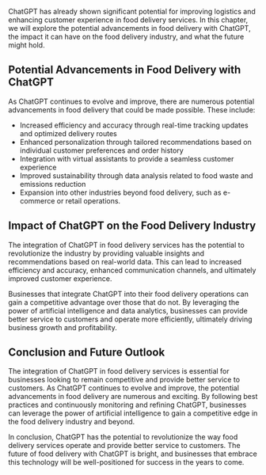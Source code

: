 
ChatGPT has already shown significant potential for improving logistics and enhancing customer experience in food delivery services. In this chapter, we will explore the potential advancements in food delivery with ChatGPT, the impact it can have on the food delivery industry, and what the future might hold.

Potential Advancements in Food Delivery with ChatGPT
----------------------------------------------------

As ChatGPT continues to evolve and improve, there are numerous potential advancements in food delivery that could be made possible. These include:

* Increased efficiency and accuracy through real-time tracking updates and optimized delivery routes
* Enhanced personalization through tailored recommendations based on individual customer preferences and order history
* Integration with virtual assistants to provide a seamless customer experience
* Improved sustainability through data analysis related to food waste and emissions reduction
* Expansion into other industries beyond food delivery, such as e-commerce or retail operations.

Impact of ChatGPT on the Food Delivery Industry
-----------------------------------------------

The integration of ChatGPT in food delivery services has the potential to revolutionize the industry by providing valuable insights and recommendations based on real-world data. This can lead to increased efficiency and accuracy, enhanced communication channels, and ultimately improved customer experience.

Businesses that integrate ChatGPT into their food delivery operations can gain a competitive advantage over those that do not. By leveraging the power of artificial intelligence and data analytics, businesses can provide better service to customers and operate more efficiently, ultimately driving business growth and profitability.

Conclusion and Future Outlook
-----------------------------

The integration of ChatGPT in food delivery services is essential for businesses looking to remain competitive and provide better service to customers. As ChatGPT continues to evolve and improve, the potential advancements in food delivery are numerous and exciting. By following best practices and continuously monitoring and refining ChatGPT, businesses can leverage the power of artificial intelligence to gain a competitive edge in the food delivery industry and beyond.

In conclusion, ChatGPT has the potential to revolutionize the way food delivery services operate and provide better service to customers. The future of food delivery with ChatGPT is bright, and businesses that embrace this technology will be well-positioned for success in the years to come.
